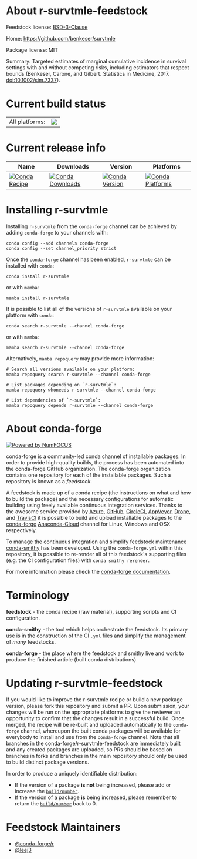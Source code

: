 About r-survtmle-feedstock
==========================

Feedstock license: [BSD-3-Clause](https://github.com/conda-forge/r-survtmle-feedstock/blob/main/LICENSE.txt)

Home: https://github.com/benkeser/survtmle

Package license: MIT

Summary: Targeted estimates of marginal cumulative incidence in survival settings with and without competing risks, including estimators that respect bounds (Benkeser, Carone, and Gilbert. Statistics in Medicine, 2017. <doi:10.1002/sim.7337>).

Current build status
====================


<table><tr><td>All platforms:</td>
    <td>
      <a href="https://dev.azure.com/conda-forge/feedstock-builds/_build/latest?definitionId=17677&branchName=main">
        <img src="https://dev.azure.com/conda-forge/feedstock-builds/_apis/build/status/r-survtmle-feedstock?branchName=main">
      </a>
    </td>
  </tr>
</table>

Current release info
====================

| Name | Downloads | Version | Platforms |
| --- | --- | --- | --- |
| [![Conda Recipe](https://img.shields.io/badge/recipe-r--survtmle-green.svg)](https://anaconda.org/conda-forge/r-survtmle) | [![Conda Downloads](https://img.shields.io/conda/dn/conda-forge/r-survtmle.svg)](https://anaconda.org/conda-forge/r-survtmle) | [![Conda Version](https://img.shields.io/conda/vn/conda-forge/r-survtmle.svg)](https://anaconda.org/conda-forge/r-survtmle) | [![Conda Platforms](https://img.shields.io/conda/pn/conda-forge/r-survtmle.svg)](https://anaconda.org/conda-forge/r-survtmle) |

Installing r-survtmle
=====================

Installing `r-survtmle` from the `conda-forge` channel can be achieved by adding `conda-forge` to your channels with:

```
conda config --add channels conda-forge
conda config --set channel_priority strict
```

Once the `conda-forge` channel has been enabled, `r-survtmle` can be installed with `conda`:

```
conda install r-survtmle
```

or with `mamba`:

```
mamba install r-survtmle
```

It is possible to list all of the versions of `r-survtmle` available on your platform with `conda`:

```
conda search r-survtmle --channel conda-forge
```

or with `mamba`:

```
mamba search r-survtmle --channel conda-forge
```

Alternatively, `mamba repoquery` may provide more information:

```
# Search all versions available on your platform:
mamba repoquery search r-survtmle --channel conda-forge

# List packages depending on `r-survtmle`:
mamba repoquery whoneeds r-survtmle --channel conda-forge

# List dependencies of `r-survtmle`:
mamba repoquery depends r-survtmle --channel conda-forge
```


About conda-forge
=================

[![Powered by
NumFOCUS](https://img.shields.io/badge/powered%20by-NumFOCUS-orange.svg?style=flat&colorA=E1523D&colorB=007D8A)](https://numfocus.org)

conda-forge is a community-led conda channel of installable packages.
In order to provide high-quality builds, the process has been automated into the
conda-forge GitHub organization. The conda-forge organization contains one repository
for each of the installable packages. Such a repository is known as a *feedstock*.

A feedstock is made up of a conda recipe (the instructions on what and how to build
the package) and the necessary configurations for automatic building using freely
available continuous integration services. Thanks to the awesome service provided by
[Azure](https://azure.microsoft.com/en-us/services/devops/), [GitHub](https://github.com/),
[CircleCI](https://circleci.com/), [AppVeyor](https://www.appveyor.com/),
[Drone](https://cloud.drone.io/welcome), and [TravisCI](https://travis-ci.com/)
it is possible to build and upload installable packages to the
[conda-forge](https://anaconda.org/conda-forge) [Anaconda-Cloud](https://anaconda.org/)
channel for Linux, Windows and OSX respectively.

To manage the continuous integration and simplify feedstock maintenance
[conda-smithy](https://github.com/conda-forge/conda-smithy) has been developed.
Using the ``conda-forge.yml`` within this repository, it is possible to re-render all of
this feedstock's supporting files (e.g. the CI configuration files) with ``conda smithy rerender``.

For more information please check the [conda-forge documentation](https://conda-forge.org/docs/).

Terminology
===========

**feedstock** - the conda recipe (raw material), supporting scripts and CI configuration.

**conda-smithy** - the tool which helps orchestrate the feedstock.
                   Its primary use is in the construction of the CI ``.yml`` files
                   and simplify the management of *many* feedstocks.

**conda-forge** - the place where the feedstock and smithy live and work to
                  produce the finished article (built conda distributions)


Updating r-survtmle-feedstock
=============================

If you would like to improve the r-survtmle recipe or build a new
package version, please fork this repository and submit a PR. Upon submission,
your changes will be run on the appropriate platforms to give the reviewer an
opportunity to confirm that the changes result in a successful build. Once
merged, the recipe will be re-built and uploaded automatically to the
`conda-forge` channel, whereupon the built conda packages will be available for
everybody to install and use from the `conda-forge` channel.
Note that all branches in the conda-forge/r-survtmle-feedstock are
immediately built and any created packages are uploaded, so PRs should be based
on branches in forks and branches in the main repository should only be used to
build distinct package versions.

In order to produce a uniquely identifiable distribution:
 * If the version of a package **is not** being increased, please add or increase
   the [``build/number``](https://docs.conda.io/projects/conda-build/en/latest/resources/define-metadata.html#build-number-and-string).
 * If the version of a package **is** being increased, please remember to return
   the [``build/number``](https://docs.conda.io/projects/conda-build/en/latest/resources/define-metadata.html#build-number-and-string)
   back to 0.

Feedstock Maintainers
=====================

* [@conda-forge/r](https://github.com/conda-forge/r/)
* [@leej3](https://github.com/leej3/)

